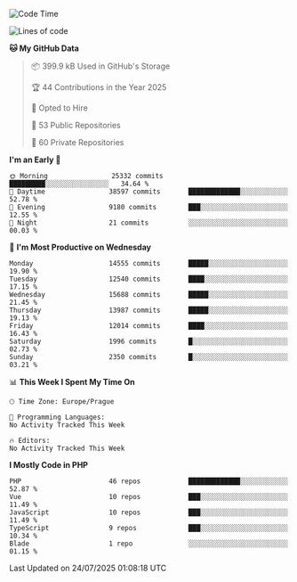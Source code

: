 <!--START_SECTION:waka-->
![Code Time](http://img.shields.io/badge/Code%20Time-1%2C584%20hrs%203%20mins-blue)

![Lines of code](https://img.shields.io/badge/From%20Hello%20World%20I%27ve%20Written-20.9%20million%20lines%20of%20code-blue)

**🐱 My GitHub Data** 

> 📦 399.9 kB Used in GitHub's Storage 
 > 
> 🏆 44 Contributions in the Year 2025
 > 
> 💼 Opted to Hire
 > 
> 📜 53 Public Repositories 
 > 
> 🔑 60 Private Repositories 
 > 
**I'm an Early 🐤** 

```text
🌞 Morning                25332 commits       █████████░░░░░░░░░░░░░░░░   34.64 % 
🌆 Daytime                38597 commits       █████████████░░░░░░░░░░░░   52.78 % 
🌃 Evening                9180 commits        ███░░░░░░░░░░░░░░░░░░░░░░   12.55 % 
🌙 Night                  21 commits          ░░░░░░░░░░░░░░░░░░░░░░░░░   00.03 % 
```
📅 **I'm Most Productive on Wednesday** 

```text
Monday                   14555 commits       █████░░░░░░░░░░░░░░░░░░░░   19.90 % 
Tuesday                  12540 commits       ████░░░░░░░░░░░░░░░░░░░░░   17.15 % 
Wednesday                15688 commits       █████░░░░░░░░░░░░░░░░░░░░   21.45 % 
Thursday                 13987 commits       █████░░░░░░░░░░░░░░░░░░░░   19.13 % 
Friday                   12014 commits       ████░░░░░░░░░░░░░░░░░░░░░   16.43 % 
Saturday                 1996 commits        █░░░░░░░░░░░░░░░░░░░░░░░░   02.73 % 
Sunday                   2350 commits        █░░░░░░░░░░░░░░░░░░░░░░░░   03.21 % 
```


📊 **This Week I Spent My Time On** 

```text
🕑︎ Time Zone: Europe/Prague

💬 Programming Languages: 
No Activity Tracked This Week

🔥 Editors: 
No Activity Tracked This Week
```

**I Mostly Code in PHP** 

```text
PHP                      46 repos            █████████████░░░░░░░░░░░░   52.87 % 
Vue                      10 repos            ███░░░░░░░░░░░░░░░░░░░░░░   11.49 % 
JavaScript               10 repos            ███░░░░░░░░░░░░░░░░░░░░░░   11.49 % 
TypeScript               9 repos             ███░░░░░░░░░░░░░░░░░░░░░░   10.34 % 
Blade                    1 repo              ░░░░░░░░░░░░░░░░░░░░░░░░░   01.15 % 
```




 Last Updated on 24/07/2025 01:08:18 UTC
<!--END_SECTION:waka-->
<!--
**AlexKratky/AlexKratky** is a ✨ _special_ ✨ repository because its `README.md` (this file) appears on your GitHub profile.

Here are some ideas to get you started:

- 🔭 I’m currently working on ...
- 🌱 I’m currently learning ...
- 👯 I’m looking to collaborate on ...
- 🤔 I’m looking for help with ...
- 💬 Ask me about ...
- 📫 How to reach me: ...
- 😄 Pronouns: ...
- ⚡ Fun fact: ...
-->
